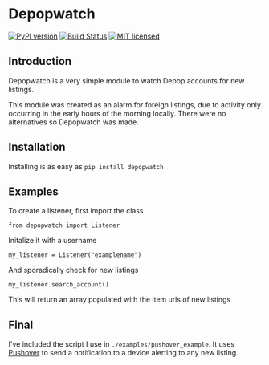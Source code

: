 # Depopwatch
[![PyPI version](https://badge.fury.io/py/depopwatch.svg)](https://badge.fury.io/py/depopwatch)
[![Build Status](https://travis-ci.org/WilliamWCYoung/depopwatch.svg?branch=master)](https://travis-ci.org/WilliamWCYoung/depopwatch)
[![MIT licensed](https://img.shields.io/badge/license-MIT-blue.svg)](https://raw.githubusercontent.com/hyperium/hyper/master/LICENSE)

## Introduction

Depopwatch is a very simple module to watch Depop accounts for new listings.

This module was created as an alarm for foreign listings, due to activity only occurring in the early hours of the morning locally. There were no alternatives so Depopwatch was made.

## Installation

Installing is as easy as ``` pip install depopwatch ```

## Examples

To create a listener, first import the class

``` 
from depopwatch import Listener
```

Initalize it with a username

```
my_listener = Listener("examplename")
```

And sporadically check for new listings

```
my_listener.search_account()
```

This will return an array populated with the item urls of new listings

## Final
I've included the script I use in ```./examples/pushover_example```. It uses [Pushover](https://github.com/Thibauth/python-pushover) to send a notification to a device alerting to any new listing.
